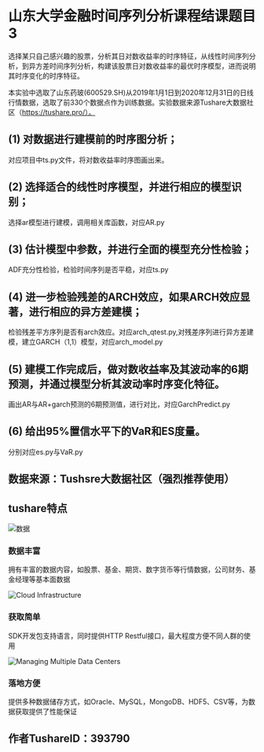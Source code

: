 # 山东大学金融时间序列分析课程结课题目3



选择某只自己感兴趣的股票，分析其日对数收益率的时序特征，从线性时间序列分析，到异方差时间序列分析，构建该股票日对数收益率的最优时序模型，进而说明其时序变化的时序特征。

本实验中选取了山东药玻(600529.SH)从2019年1月1日到2020年12月31日的日线行情数据，选取了前330个数据点作为训练数据。实验数据来源Tushare大数据社区（https://tushare.pro/）。

## (1) 对数据进行建模前的时序图分析；

对应项目中ts.py文件，将对数收益率时序图画出来。

## (2) 选择适合的线性时序模型，并进行相应的模型识别；

选择ar模型进行建模，调用相关库函数，对应AR.py

## (3) 估计模型中参数，并进行全面的模型充分性检验；

ADF充分性检验，检验时间序列是否平稳，对应ts.py

## (4) 进一步检验残差的ARCH效应，如果ARCH效应显著，进行相应的异方差建模；

检验残差平方序列是否有arch效应。对应arch_qtest.py,对残差序列进行异方差建模，建立GARCH（1,1）模型，对应arch_model.py

## (5) 建模工作完成后，做对数收益率及其波动率的6期预测，并通过模型分析其波动率时序变化特征。

画出AR与AR+garch预测的6期预测值，进行对比，对应GarchPredict.py

## (6) 给出95%置信水平下的VaR和ES度量。

分别对应es.py与VaR.py

## 数据来源：Tushsre大数据社区（强烈推荐使用）

## tushare特点

![数据](https://tushare.pro/static/frontend/images/features_api.png?v=75e325d70f3ff819b108f298457b174b)

### 数据丰富

拥有丰富的数据内容，如股票、基金、期货、数字货币等行情数据，公司财务、基金经理等基本面数据

![Cloud Infrastructure](https://tushare.pro/static/frontend/images/features_cloud.png?v=68f8232393f641b8ddb544b28775be83)

### 获取简单

SDK开发包支持语言，同时提供HTTP Restful接口，最大程度方便不同人群的使用

![Managing Multiple Data Centers](https://tushare.pro/static/frontend/images/features_datacenters.png?v=b58113d2344ac2dc1f9e6da852e4c5dc)

### 落地方便

提供多种数据储存方式，如Oracle、MySQL，MongoDB、HDF5、CSV等，为数据获取提供了性能保证

## 作者TushareID：393790

